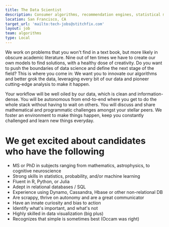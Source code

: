 ```yaml
---
title: The Data Scientist
description: Consumer algorithms, recommendation engines, statistical modeling/analysis, and more.
location: San Francisco, CA
target_url: 'mailto:tech-jobs@stitchfix.com'
layout: job
team: algorithms
type: Local
---
```


We work on problems that you won't find in a text book, but more likely in obscure academic literature. Nine out of ten times we have to create our own models to find solutions, with a healthy dose of creativity. Do you want to push the boundaries of data science and define the next stage of the field? This is where you come in: We want you to innovate our algorithms and better grok the data, leveraging every bit of our data and pioneer cutting-edge analysis to make it happen.

Your workflow will be well oiled by our data, which is clean and information-dense. You will be autonomous from end-to-end where you get to do the whole stack without having to wait on others. You will discuss and share mathematical and programmatic challenges amongst your stellar peers. We foster an environment to make things happen, keep you constantly challenged and learn new things everyday.

# We get excited about candidates who have the following

- MS or PhD in subjects ranging from mathematics, astrophysics, to cognitive neuroscience
- Strong skills in statistics, probability, and/or machine learning
- Fluent in R, Python, or Julia
- Adept in relational databases / SQL
- Experience using Dynamo, Cassandra, Hbase or other non-relational DB
- Are scrappy, thrive on autonomy and are a great communicator
- Have an innate curiosity and bias to action
- Identify what's important, and what's not
- Highly skilled in data visualization (big plus)
- Recognizes that simple is sometimes best (Occam was right)
